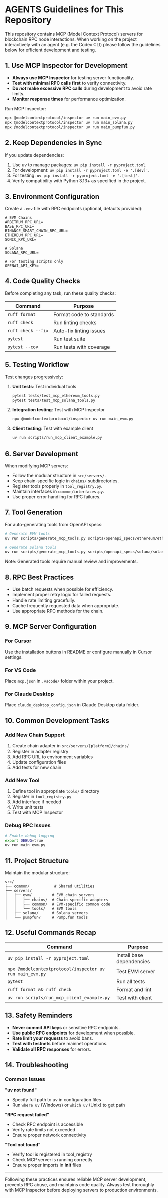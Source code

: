 # AGENTS Guidelines for This Repository

This repository contains MCP (Model Context Protocol) servers for blockchain RPC node interactions. When working on the project interactively with an agent (e.g. the Codex CLI) please follow the guidelines below for efficient development and testing.

## 1. Use MCP Inspector for Development

* **Always use MCP Inspector** for testing server functionality.
* **Test with minimal RPC calls first** to verify connectivity.
* **Do _not_ make excessive RPC calls** during development to avoid rate limits.
* **Monitor response times** for performance optimization.

Run MCP Inspector:
```bash
npx @modelcontextprotocol/inspector uv run main_evm.py
npx @modelcontextprotocol/inspector uv run main_solana.py
npx @modelcontextprotocol/inspector uv run main_pumpfun.py
```

## 2. Keep Dependencies in Sync

If you update dependencies:

1. Use uv to manage packages: `uv pip install -r pyproject.toml`.
2. For development: `uv pip install -r pyproject.toml -e '.[dev]'`.
3. For testing: `uv pip install -r pyproject.toml -e '.[test]'`.
4. Verify compatibility with Python 3.13+ as specified in the project.

## 3. Environment Configuration

Create a `.env` file with RPC endpoints (optional, defaults provided):

```env
# EVM Chains
ARBITRUM_RPC_URL=
BASE_RPC_URL=
BINANCE_SMART_CHAIN_RPC_URL=
ETHEREUM_RPC_URL=
SONIC_RPC_URL=

# Solana
SOLANA_RPC_URL=

# For testing scripts only
OPENAI_API_KEY=
```

## 4. Code Quality Checks

Before completing any task, run these quality checks:

| Command               | Purpose                           |
| --------------------- | --------------------------------- |
| `ruff format`         | Format code to standards         |
| `ruff check`          | Run linting checks               |
| `ruff check --fix`    | Auto-fix linting issues          |
| `pytest`              | Run test suite                   |
| `pytest --cov`        | Run tests with coverage          |

## 5. Testing Workflow

Test changes progressively:

1. **Unit tests**: Test individual tools
   ```bash
   pytest tests/test_mcp_ethereum_tools.py
   pytest tests/test_mcp_solana_tools.py
   ```

2. **Integration testing**: Test with MCP Inspector
   ```bash
   npx @modelcontextprotocol/inspector uv run main_evm.py
   ```

3. **Client testing**: Test with example client
   ```bash
   uv run scripts/run_mcp_client_example.py
   ```

## 6. Server Development

When modifying MCP servers:

* Follow the modular structure in `src/servers/`.
* Keep chain-specific logic in `chains/` subdirectories.
* Register tools properly in `tool_registry.py`.
* Maintain interfaces in `common/interfaces.py`.
* Use proper error handling for RPC failures.

## 7. Tool Generation

For auto-generating tools from OpenAPI specs:

```bash
# Generate EVM tools
uv run scripts/generate_mcp_tools.py scripts/openapi_specs/ethereum/ethereum.json scripts/generated ethereum

# Generate Solana tools
uv run scripts/generate_mcp_tools.py scripts/openapi_specs/solana/solana.json scripts/generated solana
```

Note: Generated tools require manual review and improvements.

## 8. RPC Best Practices

* Use batch requests when possible for efficiency.
* Implement proper retry logic for failed requests.
* Handle rate limiting gracefully.
* Cache frequently requested data when appropriate.
* Use appropriate RPC methods for the chain.

## 9. MCP Server Configuration

### For Cursor
Use the installation buttons in README or configure manually in Cursor settings.

### For VS Code
Place `mcp.json` in `.vscode/` folder within your project.

### For Claude Desktop
Place `claude_desktop_config.json` in Claude Desktop data folder.

## 10. Common Development Tasks

### Add New Chain Support
1. Create chain adapter in `src/servers/[platform]/chains/`
2. Register in adapter registry
3. Add RPC URL to environment variables
4. Update configuration files
5. Add tests for new chain

### Add New Tool
1. Define tool in appropriate `tools/` directory
2. Register in `tool_registry.py`
3. Add interface if needed
4. Write unit tests
5. Test with MCP Inspector

### Debug RPC Issues
```bash
# Enable debug logging
export DEBUG=true
uv run main_evm.py
```

## 11. Project Structure

Maintain the modular structure:

```
src/
├── common/           # Shared utilities
├── servers/
│   ├── evm/         # EVM chain servers
│   │   ├── chains/  # Chain-specific adapters
│   │   ├── common/  # EVM-specific common code
│   │   └── tools/   # EVM tools
│   ├── solana/      # Solana servers
│   └── pumpfun/     # Pump.fun tools
```

## 12. Useful Commands Recap

| Command                                      | Purpose                        |
| -------------------------------------------- | ------------------------------ |
| `uv pip install -r pyproject.toml`          | Install base dependencies      |
| `npx @modelcontextprotocol/inspector uv run main_evm.py` | Test EVM server |
| `pytest`                                     | Run all tests                  |
| `ruff format && ruff check`                 | Format and lint               |
| `uv run scripts/run_mcp_client_example.py`  | Test with client              |

## 13. Safety Reminders

* **Never commit API keys** or sensitive RPC endpoints.
* **Use public RPC endpoints** for development when possible.
* **Rate limit your requests** to avoid bans.
* **Test with testnets** before mainnet operations.
* **Validate all RPC responses** for errors.

## 14. Troubleshooting

### Common Issues

**"uv not found"**
- Specify full path to uv in configuration files
- Run `where uv` (Windows) or `which uv` (Unix) to get path

**"RPC request failed"**
- Check RPC endpoint is accessible
- Verify rate limits not exceeded
- Ensure proper network connectivity

**"Tool not found"**
- Verify tool is registered in tool_registry
- Check MCP server is running correctly
- Ensure proper imports in __init__ files

---

Following these practices ensures reliable MCP server development, prevents RPC abuse, and maintains code quality. Always test thoroughly with MCP Inspector before deploying servers to production environments.